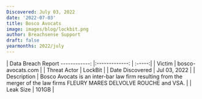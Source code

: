 ```yaml
---
Discovered: July 03, 2022
date: '2022-07-03'
title: Bosco Avocats
image: images/blog/lockbit.png
author: Breachsense Support
draft: false
yearmonths: 2022/july
---
```



| Data Breach Report
------------:     |:-------------:    | :-----:|
| Victim      | bosco-avocats.com      | 
| Threat Actor      | LockBit      | 
| Date Discovered      | Jul 03, 2022      | 
| Description      | Bosco Avocats is an inter-bar law firm resulting from the merger of the law firms FLEURY MARES DELVOLVE ROUCHE and VSA.      | 
| Leak Size      | 101GB      | 


